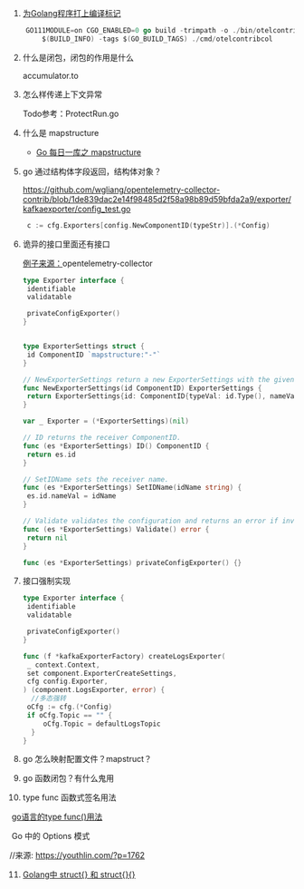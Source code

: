 



1. [为Golang程序打上编译标记](https://studygolang.com/articles/2052)

```go
	GO111MODULE=on CGO_ENABLED=0 go build -trimpath -o ./bin/otelcontribcol_$(GOOS)_$(GOARCH)$(EXTENSION) \
		$(BUILD_INFO) -tags $(GO_BUILD_TAGS) ./cmd/otelcontribcol
```

2. 什么是闭包，闭包的作用是什么

   accumulator.to

3. 怎么样传递上下文异常

   Todo参考：ProtectRun.go 

4. 什么是 mapstructure

   - [Go 每日一库之 mapstructure](https://darjun.github.io/2020/07/29/godailylib/mapstructure/)


5. go 通过结构体字段返回，结构体对象？

   https://github.com/wgliang/opentelemetry-collector-contrib/blob/1de839dac2e14f98485d2f58a98b89d59bfda2a9/exporter/kafkaexporter/config_test.go

   ```go
   	c := cfg.Exporters[config.NewComponentID(typeStr)].(*Config)
   
   ```


6. 诡异的接口里面还有接口

   [例子来源：](https://github.com/wgliang/opentelemetry-collector-contrib/blob/1de839dac2e14f98485d2f58a98b89d59bfda2a9/exporter/kafkaexporter/kafka_exporter.go)opentelemetry-collector

   ```go
   type Exporter interface {
   	identifiable
   	validatable
   
   	privateConfigExporter()
   }
   
   
   type ExporterSettings struct {
   	id ComponentID `mapstructure:"-"`
   }
   
   // NewExporterSettings return a new ExporterSettings with the given ComponentID.
   func NewExporterSettings(id ComponentID) ExporterSettings {
   	return ExporterSettings{id: ComponentID{typeVal: id.Type(), nameVal: id.Name()}}
   }
   
   var _ Exporter = (*ExporterSettings)(nil)
   
   // ID returns the receiver ComponentID.
   func (es *ExporterSettings) ID() ComponentID {
   	return es.id
   }
   
   // SetIDName sets the receiver name.
   func (es *ExporterSettings) SetIDName(idName string) {
   	es.id.nameVal = idName
   }
   
   // Validate validates the configuration and returns an error if invalid.
   func (es *ExporterSettings) Validate() error {
   	return nil
   }
   
   func (es *ExporterSettings) privateConfigExporter() {}
   ```

7. 接口强制实现

   ```go
   type Exporter interface {
   	identifiable
   	validatable
   
   	privateConfigExporter()
   }
   
   func (f *kafkaExporterFactory) createLogsExporter(
   	_ context.Context,
   	set component.ExporterCreateSettings,
   	cfg config.Exporter,
   ) (component.LogsExporter, error) {
     //多态强转
   	oCfg := cfg.(*Config)
   	if oCfg.Topic == "" {
   		oCfg.Topic = defaultLogsTopic
     }
   }
   ```

8. go 怎么映射配置文件？mapstruct？

9. go 函数闭包？有什么鬼用

10. type func 函数式签名用法

​         [go语言的type func()用法](https://blog.csdn.net/hjxisking/article/details/107469429)

​     Go 中的 Options 模式

//来源: https://youthlin.com/?p=1762

   11.  [Golang中 struct{} 和 struct{}{}](http://www.36nu.com/post/329)



